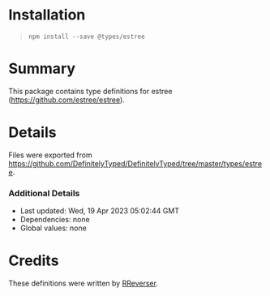 # Installation

> `npm install --save @types/estree`

# Summary

This package contains type definitions for estree (https://github.com/estree/estree).

# Details

Files were exported from https://github.com/DefinitelyTyped/DefinitelyTyped/tree/master/types/estree.

### Additional Details

- Last updated: Wed, 19 Apr 2023 05:02:44 GMT
- Dependencies: none
- Global values: none

# Credits

These definitions were written by [RReverser](https://github.com/RReverser).
